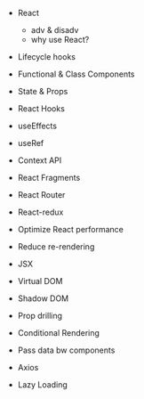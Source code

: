 - React
  - adv & disadv
  - why use React?
- Lifecycle hooks
- Functional & Class Components
- State & Props
- React Hooks
- useEffects
- useRef
- Context API
- React Fragments
- React Router
- React-redux
- Optimize React performance
- Reduce re-rendering 

 
- JSX
- Virtual DOM
- Shadow DOM
- Prop drilling
- Conditional Rendering
- Pass data bw components
- Axios
- Lazy Loading


